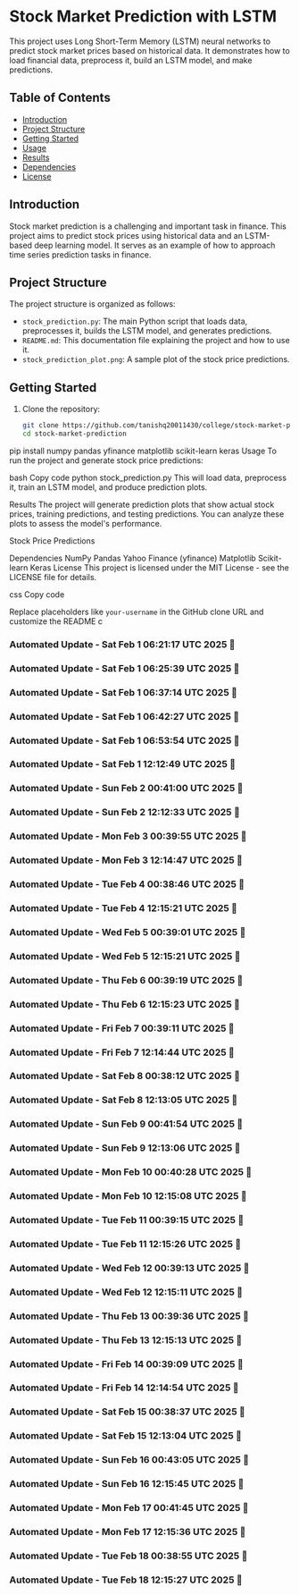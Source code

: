 # Stock Market Prediction with LSTM

This project uses Long Short-Term Memory (LSTM) neural networks to predict stock market prices based on historical data. It demonstrates how to load financial data, preprocess it, build an LSTM model, and make predictions.

## Table of Contents

- [Introduction](#introduction)
- [Project Structure](#project-structure)
- [Getting Started](#getting-started)
- [Usage](#usage)
- [Results](#results)
- [Dependencies](#dependencies)
- [License](#license)

## Introduction

Stock market prediction is a challenging and important task in finance. This project aims to predict stock prices using historical data and an LSTM-based deep learning model. It serves as an example of how to approach time series prediction tasks in finance.

## Project Structure

The project structure is organized as follows:

- `stock_prediction.py`: The main Python script that loads data, preprocesses it, builds the LSTM model, and generates predictions.
- `README.md`: This documentation file explaining the project and how to use it.
- `stock_prediction_plot.png`: A sample plot of the stock price predictions.

## Getting Started

1. Clone the repository:

   ```bash
   git clone https://github.com/tanishq20011430/college/stock-market-prediction.git
   cd stock-market-prediction
pip install numpy pandas yfinance matplotlib scikit-learn keras
Usage
To run the project and generate stock price predictions:

bash
Copy code
python stock_prediction.py
This will load data, preprocess it, train an LSTM model, and produce prediction plots.

Results
The project will generate prediction plots that show actual stock prices, training predictions, and testing predictions. You can analyze these plots to assess the model's performance.

Stock Price Predictions

Dependencies
NumPy
Pandas
Yahoo Finance (yfinance)
Matplotlib
Scikit-learn
Keras
License
This project is licensed under the MIT License - see the LICENSE file for details.

css
Copy code

Replace placeholders like `your-username` in the GitHub clone URL and customize the README c


### Automated Update - Sat Feb  1 06:21:17 UTC 2025 🚀


### Automated Update - Sat Feb  1 06:25:39 UTC 2025 🚀


### Automated Update - Sat Feb  1 06:37:14 UTC 2025 🚀


### Automated Update - Sat Feb  1 06:42:27 UTC 2025 🚀


### Automated Update - Sat Feb  1 06:53:54 UTC 2025 🚀


### Automated Update - Sat Feb  1 12:12:49 UTC 2025 🚀


### Automated Update - Sun Feb  2 00:41:00 UTC 2025 🚀


### Automated Update - Sun Feb  2 12:12:33 UTC 2025 🚀


### Automated Update - Mon Feb  3 00:39:55 UTC 2025 🚀


### Automated Update - Mon Feb  3 12:14:47 UTC 2025 🚀


### Automated Update - Tue Feb  4 00:38:46 UTC 2025 🚀


### Automated Update - Tue Feb  4 12:15:21 UTC 2025 🚀


### Automated Update - Wed Feb  5 00:39:01 UTC 2025 🚀


### Automated Update - Wed Feb  5 12:15:21 UTC 2025 🚀


### Automated Update - Thu Feb  6 00:39:19 UTC 2025 🚀


### Automated Update - Thu Feb  6 12:15:23 UTC 2025 🚀


### Automated Update - Fri Feb  7 00:39:11 UTC 2025 🚀


### Automated Update - Fri Feb  7 12:14:44 UTC 2025 🚀


### Automated Update - Sat Feb  8 00:38:12 UTC 2025 🚀


### Automated Update - Sat Feb  8 12:13:05 UTC 2025 🚀


### Automated Update - Sun Feb  9 00:41:54 UTC 2025 🚀


### Automated Update - Sun Feb  9 12:13:06 UTC 2025 🚀


### Automated Update - Mon Feb 10 00:40:28 UTC 2025 🚀


### Automated Update - Mon Feb 10 12:15:08 UTC 2025 🚀


### Automated Update - Tue Feb 11 00:39:15 UTC 2025 🚀


### Automated Update - Tue Feb 11 12:15:26 UTC 2025 🚀


### Automated Update - Wed Feb 12 00:39:13 UTC 2025 🚀


### Automated Update - Wed Feb 12 12:15:11 UTC 2025 🚀


### Automated Update - Thu Feb 13 00:39:36 UTC 2025 🚀


### Automated Update - Thu Feb 13 12:15:13 UTC 2025 🚀


### Automated Update - Fri Feb 14 00:39:09 UTC 2025 🚀


### Automated Update - Fri Feb 14 12:14:54 UTC 2025 🚀


### Automated Update - Sat Feb 15 00:38:37 UTC 2025 🚀


### Automated Update - Sat Feb 15 12:13:04 UTC 2025 🚀


### Automated Update - Sun Feb 16 00:43:05 UTC 2025 🚀


### Automated Update - Sun Feb 16 12:15:45 UTC 2025 🚀


### Automated Update - Mon Feb 17 00:41:45 UTC 2025 🚀


### Automated Update - Mon Feb 17 12:15:36 UTC 2025 🚀


### Automated Update - Tue Feb 18 00:38:55 UTC 2025 🚀


### Automated Update - Tue Feb 18 12:15:27 UTC 2025 🚀

